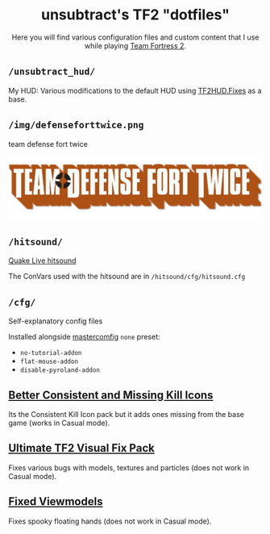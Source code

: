<h1 align="center">unsubtract's TF2 "dotfiles"</h1>
<p align="center">Here you will find various configuration files and custom content that I use while playing <a href="https://www.teamfortress.com/">Team Fortress 2</a>.</p>

## `/unsubtract_hud/`
My HUD: Various modifications to the default HUD using [TF2HUD.Fixes](https://github.com/CriticalFlaw/TF2HUD.Fixes.git) as a base.

## `/img/defenseforttwice.png`
team defense fort twice

<p align="center"><img src="./img/defenseforttwice.png" alt="Team Defense Fort Twice"></p>

## `/hitsound/`
[Quake Live hitsound](https://huds.tf/site/s-Quake-Live-hitsound)

The ConVars used with the hitsound are in `/hitsound/cfg/hitsound.cfg`

## `/cfg/`
Self-explanatory config files 

Installed alongside [mastercomfig](https://mastercomfig.com/) `none` preset:
- `no-tutorial-addon`
- `flat-mouse-addon`
- `disable-pyroland-addon`

## [Better Consistent and Missing Kill Icons](https://gamebanana.com/mods/406361)
Its the Consistent Kill Icon pack but it adds ones missing from the base game (works in Casual mode).

## [Ultimate TF2 Visual Fix Pack](https://github.com/agrastiOs/Ultimate-TF2-Visual-Fix-Pack)
Fixes various bugs with models, textures and particles (does not work in Casual mode).

## [Fixed Viewmodels](https://gamebanana.com/mods/206440)
Fixes spooky floating hands (does not work in Casual mode).
